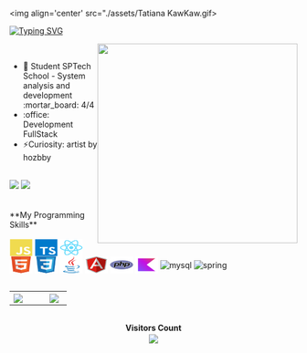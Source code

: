 <img align='center' src="./assets/Tatiana KawKaw.gif>

[![Typing SVG](https://readme-typing-svg.herokuapp.com/?color=F08080&size=30&center=true&vCenter=true&width=1000&lines=Hello,+my+name+is+Cindy+Kanashiro;I'm+22+years+old;I'm+from+Brazil;I+Graduated+systems+Development;Be+Welcome!+:%29)](https://git.io/typing-svg)

<img align="right" src="https://user-images.githubusercontent.com/89213698/236698674-b1d236c2-f5cd-405c-9b51-ed37b5ac10e7.gif" height="350px" width="350px">

<br>
<ul align="left">
   <li> 🌱 Student SPTech School - System analysis and development :mortar_board: 4/4 </li>
   <li>:office: Development FullStack </li>
   <li>⚡Curiosity: artist by hozbby </li>
</ul>
<br>
  <div> 
  <a href="https://instagram.com/sky__blu3e" target="_blank"><img src="https://img.shields.io/badge/-Instagram-%23E4405F?style=for-the-badge&logo=instagram&logoColor=white" target="_blank"></a>
   <a href="https://www.linkedin.com/in/cindy-kanashiro-gon%C3%A7alves-19055823a/"><img src="https://img.shields.io/badge/LinkedIn-0077B5?style=for-the-badge&logo=linkedin&logoColor=white" target="_blank"></a>
</div>
<br><br>
**My Programming Skills**<br><br>
   <div>
        <img align="center" alt="Js" height="30" width="40" src="https://raw.githubusercontent.com/devicons/devicon/master/icons/javascript/javascript-plain.svg">
        <img align="center" alt="Ts" height="30" width="40" src="https://raw.githubusercontent.com/devicons/devicon/master/icons/typescript/typescript-plain.svg">
        <img align="center" alt="React" height="30" width="40" src="https://raw.githubusercontent.com/devicons/devicon/master/icons/react/react-original.svg">
        <img align="center" alt="HTML" height="30" width="40" src="https://raw.githubusercontent.com/devicons/devicon/master/icons/html5/html5-original.svg">
        <img align="center" alt="CSS" height="30" width="40" src="https://raw.githubusercontent.com/devicons/devicon/master/icons/css3/css3-original.svg">
        <img align="center" alt="Java" height="30" width="40" src="https://raw.githubusercontent.com/devicons/devicon/master/icons/java/java-original.svg">
        <img align="center" alt="Angular" height="30" width="40" src="https://raw.githubusercontent.com/devicons/devicon/master/icons/angularjs/angularjs-original.svg">
        <img align="center" alt="Php" height="30" width="40" src="https://raw.githubusercontent.com/devicons/devicon/master/icons/php/php-original.svg">
        <img align="center" alt="Kotlin" height="30" width="40" src="https://raw.githubusercontent.com/devicons/devicon/master/icons/kotlin/kotlin-original.svg">
        <img align="center" alt="mysql" height="30" width="40" src="https://cdn.jsdelivr.net/gh/devicons/devicon/icons/mysql/mysql-original-wordmark.svg" />
        <img align="center" alt="spring" height="30" width="40" src="https://cdn.jsdelivr.net/gh/devicons/devicon/icons/spring/spring-original.svg" />
   </div>
<br>
<table width="900px">
   <tr>
      <td valign="top" width="50%">
         <img align="center" style="height=200px" src="https://github-readme-stats.vercel.app/api?username=cindykanashiro&theme=onedark&include_all_commits=true&show_icons=true" />
      </td>
      <td valign="top" width="30%">
        <img align="center" style="height=200px" src="https://github-readme-stats.vercel.app/api/top-langs/?username=cindykanashiro&hide_progress=false&theme=onedark&langs_count=16" />
      </td>
   </tr>
</table>
<br>
<div align="center">
<b>Visitors Count</b> <br> 
<img align="center" src="https://profile-counter.glitch.me/{CindyKanashiro}/count.svg" /> 
</div>
   </details>
   


